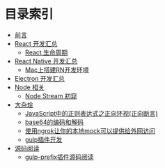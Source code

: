 # 目录索引

* [前言](README.md)
* [React 开发汇总]()
   - [React 生命周期](react/react-life-cycle.md)
* [React Native 开发汇总 ]()
   - [Mac上搭建RN开发环境](react-native/rn-dev-prepare.md)
* [Electron 开发汇总](electron/README.md)
* [Node 相关]()
   - [Node Stream 初窥](node/node-stream.md)
* [大杂烩](mix/README.md)
    - [JavaScript中的正则表达式之正向环视(正向断言)](mix/regular-expression.md)
    - [base64的编码和解码](mix/base64.md)
    - [使用ngrok让你的本地mock可以提供给外网访问](mix/ngrok.md)
    - [gulp插件开发](mix/gulp-plugin-develop.md)
* [源码阅读]()
    - [gulp-prefix插件源码阅读](source-code-read/gulp-prefix.md)